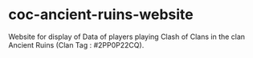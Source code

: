 # coc-ancient-ruins-website
Website for display of Data of players playing Clash of Clans in the clan Ancient Ruins (Clan Tag : #2PP0P22CQ).
